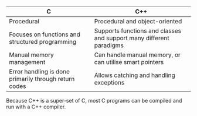 
|C|C++|
|-|-|
|Procedural|Procedural and object-oriented|
|Focuses on functions and structured programming|Supports functions and classes and support many different paradigms|
|Manual memory management|Can handle manual memory, or can utilise smart pointers|
|Error handling is done primarily through return codes|Allows catching and handling exceptions|

Because C++ is a super-set of C, most C programs can be compiled and run with a C++ compiler.
